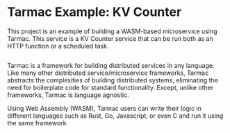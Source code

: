 # Tarmac Example: KV Counter

This project is an example of building a WASM-based microservice using Tarmac. This service is a KV Counter
service that can be run both as an HTTP function or a scheduled task.

```console
```

Tarmac is a framework for building distributed services in any language. Like many other distributed 
service/microservice frameworks, Tarmac abstracts the complexities of building distributed systems, eliminating the 
need for boilerplate code for standard functionality. Except, unlike other frameworks, Tarmac is language agnostic.

Using Web Assembly (WASM), Tarmac users can write their logic in different languages such as Rust, Go, Javascript, or 
even C and run it using the same framework.
